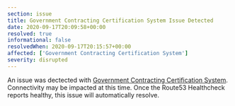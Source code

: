 ```yaml
---
section: issue
title: Government Contracting Certification System Issue Detected
date: 2020-09-17T20:09:58+00:00
resolved: true
informational: false
resolvedWhen: 2020-09-17T20:15:57+00:00
affected: ['Government Contracting Certification System']
severity: disrupted
---
```

An issue was dectected with [Government Contracting Certification System](https://certify.sba.gov).  Connectivity may be impacted at this time.  Once the Route53 Healthcheck reports healthy, this issue will automatically resolve.
